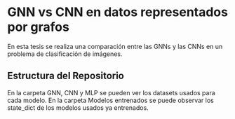 # GNN vs CNN en datos representados por grafos
En esta tesis se realiza una comparación entre las GNNs y las CNNs en un problema de clasificación de imágenes.


## Estructura del Repositorio
En la carpeta GNN, CNN y MLP se pueden ver los datasets usados para cada modelo.
En la carpeta Modelos entrenados se puede observar los state_dict de los modelos usados ya entrenados.


